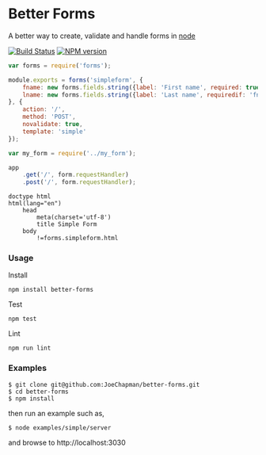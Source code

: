 Better Forms
============

A better way to create, validate and handle forms in [node](http://nodejs.org)

[![Build Status](https://travis-ci.org/JoeChapman/better-forms.svg?branch=master)](https://travis-ci.org/JoeChapman/better-forms)
[![NPM version](https://badge.fury.io/js/better-forms.svg)](http://badge.fury.io/js/better-forms)

```js
var forms = require('forms');

module.exports = forms('simpleform', {
    fname: new forms.fields.string({label: 'First name', required: true}),
    lname: new forms.fields.string({label: 'Last name', requiredif: 'fname'})
}, {
    action: '/',
    method: 'POST',
    novalidate: true,
    template: 'simple'
});
```

```js
var my_form = require('../my_form');

app
    .get('/', form.requestHandler)
    .post('/', form.requestHandler);

```

```jade
doctype html
html(lang="en")
    head
        meta(charset='utf-8')
        title Simple Form
    body
        !=forms.simpleform.html
```

### Usage

Install
````
npm install better-forms
````

Test
````
npm test
````

Lint
````
npm run lint
````

### Examples
````
$ git clone git@github.com:JoeChapman/better-forms.git
$ cd better-forms
$ npm install
````

then run an example such as,

````
$ node examples/simple/server
````

and browse to http://localhost:3030
